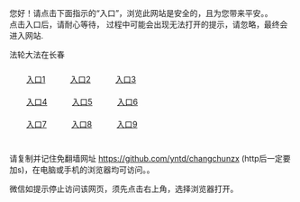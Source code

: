 您好！请点击下面指示的“入口”，浏览此网站是安全的，且为您带来平安。。 <br/>
点击入口后，请耐心等待， 过程中可能会出现无法打开的提示，请忽略，最终会进入网站. </br>

法轮大法在长春<br/>
<div style="padding:10px"><a style="margin:20px" target="_blank" href="https://d1dbqldp5nmdb9.cloudfront.net/2Qpsp?jcnopqyi" id="ccLink1" rel="nofollow">入口1</a> <a target="_blank" style="margin:20px" href="https://d2r9b8g2zt629g.cloudfront.net/2Qpsp?sepkg" id="ccLink2" rel="nofollow">入口2</a> <a style="margin:20px" target="_blank" href="https://d1qq1vbsy4iiax.cloudfront.net/2Qpsp?jmayuqdh" id="ccLink3" rel="nofollow">入口3</a></div>

<div style="padding:10px" ><a style="margin:20px" target="_blank" href="https://d1dbqldp5nmdb9.cloudfront.net/2Qpsp?jcnopqyi" id="ccLink4" rel="nofollow">入口4</a> <a style="margin:20px" href="https://d2r9b8g2zt629g.cloudfront.net/2Qpsp?sepkg" target="_blank" id="ccLink5" rel="nofollow">入口5</a> <a style="margin:20px" href="https://d1qq1vbsy4iiax.cloudfront.net/2Qpsp?jmayuqdh" target="_blank" id="ccLink6" rel="nofollow">入口6</a></div>

<div style="padding:10px"><a style="margin:20px" target="_blank" href="https://d1dbqldp5nmdb9.cloudfront.net/2Qpsp?jcnopqyi" id="ccLink7" rel="nofollow">入口7</a> <a style="margin:20px" href="https://d2r9b8g2zt629g.cloudfront.net/2Qpsp?sepkg" target="_blank" id="ccLink8" rel="nofollow">入口8</a> <a style="margin:20px" target="_blank" href="https://d1qq1vbsy4iiax.cloudfront.net/2Qpsp?jmayuqdh" id="ccLink9" rel="nofollow">入口9</a></div>

<br/>



请复制并记住免翻墙网址 https://github.com/yntd/changchunzx (http后一定要加s)，在电脑或手机的浏览器均可访问。。<br/>

微信如提示停止访问该网页，须先点击右上角，选择浏览器打开。
